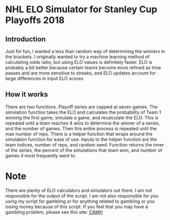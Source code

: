 # NHL ELO Simulator for Stanley Cup Playoffs 2018

## Introduction
Just for fun, I wanted a less than random way of determining the winners in the brackets. I originally wanted to try a machine learning method of calculating odds ratio, but using ELO values is definitely faster. ELO is probably a bit better because certain teams become more refined as time passes and are more sensitive to streaks, and ELO updates account for large differences in input ELO scores. 

## How it works
There are two functions. Playoff series are capped at seven games. The simulation function takes the ELO and calculates the probability of Team 1 winning the first game, simulate a game, and recalculate the ELO. This is repeated until a team reaches 4 wins to determine the winner of a series, and the number of games. Then this entire process is repeated until the max number of reps. 
There is a helper function that wraps around the simulation function for ease of use. Inputs to the helper function are the team indices, number of reps, and random seed. Function returns the inner of the series, the percent of the simulations that team won, and number of games it most frequently went to. 

# Note
There are plenty of ELO calculators and simulators out there. I am not responsible for the output of the script. I am not also responsible for you using my script for gambling or for anything related to gambling or you losing money because of this script. If you feel that you may have a gambling problem, please see this site: [CAMH](http://www.camh.ca/en/hospital/health_information/a_z_mental_health_and_addiction_information/problemgambling/Pages/default.aspx)